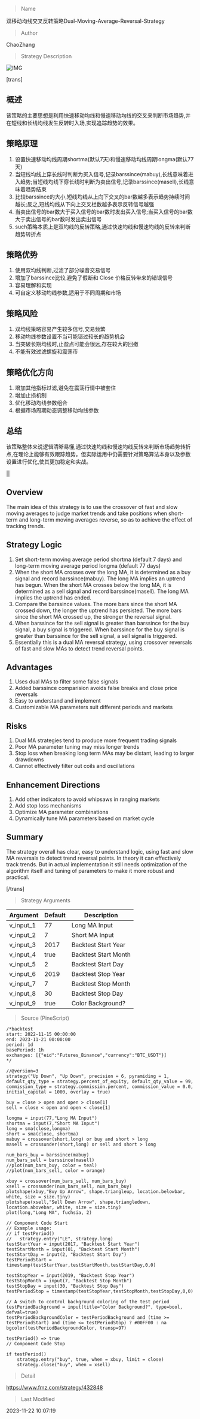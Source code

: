 
> Name

双移动均线交叉反转策略Dual-Moving-Average-Reversal-Strategy

> Author

ChaoZhang

> Strategy Description

![IMG](https://www.fmz.com/upload/asset/c5459d6fdfce3e6558.png)

[trans]

## 概述
该策略的主要思想是利用快速移动均线和慢速移动均线的交叉来判断市场趋势,并在短线和长线均线发生反转时入场,实现追踪趋势的效果。

## 策略原理
1. 设置快速移动均线周期shortma(默认7天)和慢速移动均线周期longma(默认77天)
2. 当短线均线上穿长线时判断为买入信号,记录barssince(mabuy),长线意味着进入趋势;当短线均线下穿长线时判断为卖出信号,记录barssince(masell),长线意味着趋势结束
3. 比较barssince的大小,短线均线从上向下交叉的bar数越多表示趋势持续时间越长;反之,短线均线从下向上交叉栏数越多表示反转信号越强
4. 当卖出信号的bar数大于买入信号的bar数时发出买入信号;当买入信号的bar数大于卖出信号的bar数时发出卖出信号
5.  such策略本质上是双均线的反转策略,通过快速均线和慢速均线的反转来判断趋势转折点

## 策略优势
1. 使用双均线判断,过滤了部分噪音交易信号
2. 增加了barssince比较,避免了假断和 Close 价格反转带来的错误信号
3. 容易理解和实现
4. 可自定义移动均线参数,适用于不同周期和市场

## 策略风险
1. 双均线策略容易产生较多信号,交易频繁
2. 移动均线参数设置不当可能错过较长的趋势机会
3. 当突破长期均线时,止盈点可能会很远,存在较大的回撤
4. 不能有效过滤螺旋和震荡市

## 策略优化方向 
1. 增加其他指标过滤,避免在震荡行情中被套住
2. 增加止损机制
3. 优化移动均线参数组合
4. 根据市场周期动态调整移动均线参数

## 总结
该策略整体来说逻辑清晰易懂,通过快速均线和慢速均线反转来判断市场趋势转折点,在理论上能够有效跟踪趋势。但实际运用中仍需要针对策略算法本身以及参数设置进行优化,使其更加稳定和实战。

||


## Overview
The main idea of this strategy is to use the crossover of fast and slow moving averages to judge market trends and take positions when short-term and long-term moving averages reverse, so as to achieve the effect of tracking trends.

## Strategy Logic  
1. Set short-term moving average period shortma (default 7 days) and long-term moving average period longma (default 77 days)
2. When the short MA crosses over the long MA, it is determined as a buy signal and record barssince(mabuy). The long MA implies an uptrend has begun. When the short MA crosses below the long MA, it is determined as a sell signal and record barssince(masell). The long MA implies the uptrend has ended.
3. Compare the barssince values. The more bars since the short MA crossed down, the longer the uptrend has persisted. The more bars since the short MA crossed up, the stronger the reversal signal.
4. When barssince for the sell signal is greater than barssince for the buy signal, a buy signal is triggered. When barssince for the buy signal is greater than barssince for the sell signal, a sell signal is triggered.  
5. Essentially this is a dual MA reversal strategy, using crossover reversals of fast and slow MAs to detect trend reversal points.

## Advantages
1. Uses dual MAs to filter some false signals  
2. Added barssince comparision avoids false breaks and close price reversals
3. Easy to understand and implement
4. Customizable MA parameters suit different periods and markets

## Risks
1. Dual MA strategies tend to produce more frequent trading signals  
2. Poor MA parameter tuning may miss longer trends
3. Stop loss when breaking long term MAs may be distant, leading to larger drawdowns
4. Cannot effectively filter out coils and oscillations

## Enhancement Directions
1. Add other indicators to avoid whipsaws in ranging markets
2. Add stop loss mechanisms
3. Optimize MA parameter combinations  
4. Dynamically tune MA parameters based on market cycle

## Summary 
The strategy overall has clear, easy to understand logic, using fast and slow MA reversals to detect trend reversal points. In theory it can effectively track trends. But in actual implementation it still needs optimization of the algorithm itself and tuning of parameters to make it more robust and practical.

[/trans]

> Strategy Arguments



|Argument|Default|Description|
|----|----|----|
|v_input_1|77|Long MA Input|
|v_input_2|7|Short MA Input|
|v_input_3|2017|Backtest Start Year|
|v_input_4|true|Backtest Start Month|
|v_input_5|2|Backtest Start Day|
|v_input_6|2019|Backtest Stop Year|
|v_input_7|7|Backtest Stop Month|
|v_input_8|30|Backtest Stop Day|
|v_input_9|true|Color Background?|


> Source (PineScript)

``` pinescript
/*backtest
start: 2022-11-15 00:00:00
end: 2023-11-21 00:00:00
period: 1d
basePeriod: 1h
exchanges: [{"eid":"Futures_Binance","currency":"BTC_USDT"}]
*/

//@version=3
strategy("Up Down", "Up Down", precision = 6, pyramiding = 1, default_qty_type = strategy.percent_of_equity, default_qty_value = 99, commission_type = strategy.commission.percent, commission_value = 0.0, initial_capital = 1000, overlay = true)

buy = close > open and open > close[1]
sell = close < open and open < close[1]

longma = input(77,"Long MA Input")
shortma = input(7,"Short MA Input")
long = sma(close,longma)
short = sma(close, shortma)
mabuy = crossover(short,long) or buy and short > long
masell = crossunder(short,long) or sell and short > long

num_bars_buy = barssince(mabuy)
num_bars_sell = barssince(masell)
//plot(num_bars_buy, color = teal)
//plot(num_bars_sell, color = orange)

xbuy = crossover(num_bars_sell, num_bars_buy)
xsell = crossunder(num_bars_sell, num_bars_buy)
plotshape(xbuy,"Buy Up Arrow", shape.triangleup, location.belowbar, white, size = size.tiny)
plotshape(xsell,"Sell Down Arrow", shape.triangledown, location.abovebar, white, size = size.tiny)
plot(long,"Long MA", fuchsia, 2)

// Component Code Start
// Example usage:
// if testPeriod()
//   strategy.entry("LE", strategy.long)
testStartYear = input(2017, "Backtest Start Year")
testStartMonth = input(01, "Backtest Start Month")
testStartDay = input(2, "Backtest Start Day")
testPeriodStart = timestamp(testStartYear,testStartMonth,testStartDay,0,0)

testStopYear = input(2019, "Backtest Stop Year")
testStopMonth = input(7, "Backtest Stop Month")
testStopDay = input(30, "Backtest Stop Day")
testPeriodStop = timestamp(testStopYear,testStopMonth,testStopDay,0,0)

// A switch to control background coloring of the test period
testPeriodBackground = input(title="Color Background?", type=bool, defval=true)
testPeriodBackgroundColor = testPeriodBackground and (time >= testPeriodStart) and (time <= testPeriodStop) ? #00FF00 : na
bgcolor(testPeriodBackgroundColor, transp=97)

testPeriod() => true
// Component Code Stop

if testPeriod()
    strategy.entry("buy", true, when = xbuy, limit = close)
    strategy.close("buy", when = xsell)

```

> Detail

https://www.fmz.com/strategy/432848

> Last Modified

2023-11-22 10:07:19
